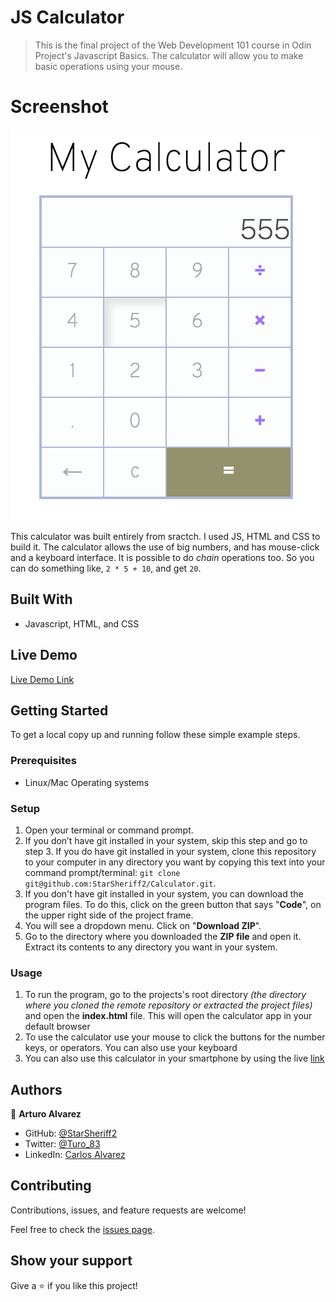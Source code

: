 # JS Calculator

> This is the final project of the Web Development 101 course in Odin Project's Javascript Basics. 
The calculator will allow you to make basic operations using your mouse.

# Screenshot
![screenshot](./app_screenshot.png)

This calculator was built entirely from sractch. I used JS, HTML and CSS to build it. The calculator allows the use of big numbers, and has mouse-click and a keyboard interface.
It is possible to do *chain* operations too. So you can do something like, `2 * 5 + 10`, and get `20`.

## Built With
- Javascript, HTML, and CSS

## Live Demo

[Live Demo Link](https://starsheriff2.github.io/Calculator/)


## Getting Started
To get a local copy up and running follow these simple example steps.

### Prerequisites
- Linux/Mac Operating systems

### Setup
1. Open your terminal or command prompt.
2. If you don’t have git installed in your system, skip this step and go to step 3. If you do have git installed in your system, clone this repository to your computer in any directory you want by copying this text into your command prompt/terminal: `git clone git@github.com:StarSheriff2/Calculator.git`.
3. If you don't have git installed in your system, you can download the program files. To do this, click on the green button that says "**Code**", on the upper right side of the project frame.
4. You will see a dropdown menu. Click on "**Download ZIP**".
5. Go to the directory where you downloaded the **ZIP file** and open it. Extract its contents to any directory you want in your system.

### Usage
1. To run the program, go to the projects's root directory *(the directory where you cloned the remote repository or extracted the project files)* and open the **index.html** file. This will open the calculator app in your default browser
2. To use the calculator use your mouse to click the buttons for the number keys, or operators. You can also use your keyboard
3. You can also use this calculator in your smartphone by using the live [link](https://starsheriff2.github.io/Calculator/)

## Authors

👤 **Arturo Alvarez**

- GitHub: [@StarSheriff2](https://github.com/StarSheriff2)
- Twitter: [@Turo_83](https://twitter.com/Turo_83)
- LinkedIn: [Carlos Alvarez](https://www.linkedin.com/in/carlosalvarezveroy/)

## Contributing

Contributions, issues, and feature requests are welcome!

Feel free to check the [issues page](https://github.com/StarSheriff2/Calculator/issues).

## Show your support

Give a ⭐️ if you like this project!
